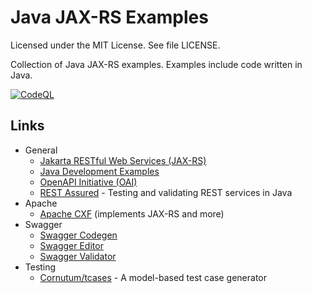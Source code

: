 # Java JAX-RS Examples

Licensed under the MIT License. See file LICENSE.

Collection of Java JAX-RS examples. Examples include code written in Java.

[![CodeQL](https://github.com/mneiferbag/java-jaxrs/actions/workflows/codeql-analysis.yml/badge.svg?branch=main)](https://github.com/mneiferbag/java-jaxrs/actions/workflows/codeql-analysis.yml)

## Links

* General
    * [Jakarta RESTful Web Services (JAX-RS)](https://projects.eclipse.org/projects/ee4j.jaxrs)
    * [Java Development Examples](https://github.com/mneiferbag/java-examples)
    * [OpenAPI Initiative (OAI)](https://www.openapis.org/)
    * [REST Assured](http://rest-assured.io/) - Testing and validating REST services in Java
* Apache
    * [Apache CXF](https://cxf.apache.org/) (implements JAX-RS and more)
* Swagger
    * [Swagger Codegen](https://github.com/swagger-api/swagger-codegen)
    * [Swagger Editor](http://editor.swagger.io/)
    * [Swagger Validator](https://validator.swagger.io/)
* Testing
    * [Cornutum/tcases](https://github.com/Cornutum/tcases) - A model-based test case generator
